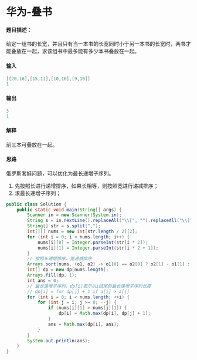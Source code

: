 # 华为-叠书

#### 题目描述：

给定一组书的长宽，并且只有当一本书的长宽同时小于另一本书的长宽时，两书才能叠放在一起，求该组书中最多能有多少本书叠放在一起。

#### 输入

```java
[[20,16],[15,11],[10,10],[9,10]]
1
```

#### 输出

```java
3
1
```

#### 解释

前三本可叠放在一起。

#### 思路

俄罗斯套娃问题，可以优化为最长递增子序列。

1.  先按照长进行递增排序，如果长相等，则按照宽进行递减排序；
2. 求最长递增子序列；

```java
public class Solution {
	public static void main(String[] args) {
		Scanner in = new Scanner(System.in);
        String s = in.nextLine().replaceAll("\\[", "").replaceAll("\\]", "");
        String[] str = s.split(",");
        int[][] nums = new int[str.length / 2][2];
        for (int i = 0; i < nums.length; i++) {
            nums[i][0] = Integer.parseInt(str[i * 2]);
            nums[i][1] = Integer.parseInt(str[i * 2 + 1]);
        }
        // 按照长递增排序，宽递减排序
        Arrays.sort(nums, (o1, o2) -> o1[0] == o2[0] ? o2[1] - o1[1] : o1[0] - o2[0]);
        int[] dp = new dp[nums.length];
        Arrays.fill(dp, 1);
        int ans = 0;
        // 最长递增子序列，dp[i]表示以i结尾的最长递增子序列长度
        // dp[i] = for dp[j] + 1 if a[i] > a[j]
        for (int i = 0; i < nums.length; ++i) {
			for (int j = i; j >= 0; --j) {
                if (nums[i][1] > nums[j][1]) {
                    dp[i] = Math.max(dp[i], dp[j] + 1);
                }
                ans = Math.max(dp[i], ans);
            }
        }
        System.out.println(ans);
	}
}
```

